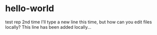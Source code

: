 # hello-world
test rep 2nd time
I'll type a new line this time, but how can you edit files locally?
This line has been added locally...
